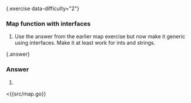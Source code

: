 {.exercise data-difficulty="2"}
### Map function with interfaces
1. Use the answer from the earlier map exercise but now
  make it generic using interfaces. Make it at least work for
  ints and strings.

{.answer}
### Answer
1. 
  <{{src/map.go}}
